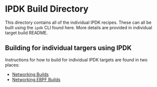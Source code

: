 # IPDK Build Directory

This directory contains all of the individual IPDK recipes. These can all be
built using the `ipdk` CLI found here. More details are provided in individual
target build README.

## Building for individual targers using IPDK

Instructions for how to build for individual IPDK targets are found in two places:

* [Networking Builds](networking/README.md)
* [Networking EBPF Builds](networking_ebpf/README.md)
